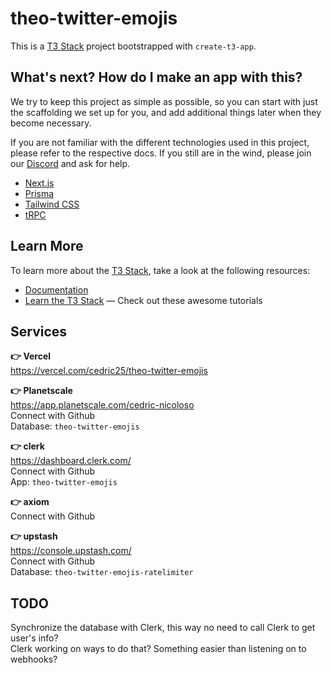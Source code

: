 # theo-twitter-emojis

This is a [T3 Stack](https://create.t3.gg/) project bootstrapped with `create-t3-app`.

## What's next? How do I make an app with this?

We try to keep this project as simple as possible, so you can start with just the scaffolding we set up for you, and add additional things later when they become necessary.

If you are not familiar with the different technologies used in this project, please refer to the respective docs. If you still are in the wind, please join our [Discord](https://t3.gg/discord) and ask for help.

- [Next.js](https://nextjs.org)
- [Prisma](https://prisma.io)
- [Tailwind CSS](https://tailwindcss.com)
- [tRPC](https://trpc.io)

## Learn More

To learn more about the [T3 Stack](https://create.t3.gg/), take a look at the following resources:

- [Documentation](https://create.t3.gg/)
- [Learn the T3 Stack](https://create.t3.gg/en/faq#what-learning-resources-are-currently-available) — Check out these awesome tutorials

## Services

**👉 Vercel**  
https://vercel.com/cedric25/theo-twitter-emojis

**👉 Planetscale**  
https://app.planetscale.com/cedric-nicoloso  
Connect with Github  
Database: `theo-twitter-emojis`

**👉 clerk**  
https://dashboard.clerk.com/  
Connect with Github  
App: `theo-twitter-emojis`  

**👉 axiom**  
Connect with Github  

**👉 upstash**  
https://console.upstash.com/  
Connect with Github  
Database: `theo-twitter-emojis-ratelimiter`

## TODO

Synchronize the database with Clerk, this way no need to call Clerk to get user's info?  
Clerk working on ways to do that? Something easier than listening on to webhooks?
